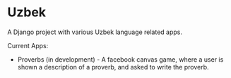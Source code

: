 Uzbek
=====

A Django project with various Uzbek language related apps.

Current Apps:

* Proverbs (in development) - A facebook canvas game, where a user is shown a description of a proverb, and asked to write the proverb.
